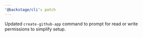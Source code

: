 ```yaml
---
'@backstage/cli': patch
---
```


Updated `create-github-app` command to prompt for read or write permissions to simplify setup.
